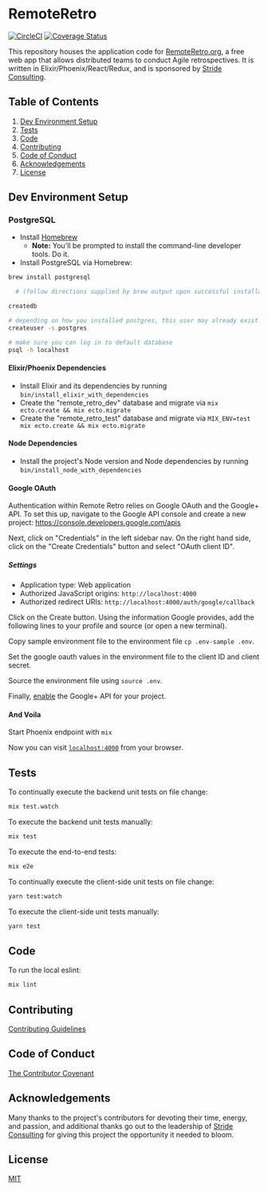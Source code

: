 # RemoteRetro

[![CircleCI](https://circleci.com/gh/stride-nyc/remote_retro.svg?style=shield)](https://circleci.com/gh/stride-nyc/remote_retro)
[![Coverage Status](https://coveralls.io/repos/github/stride-nyc/remote_retro/badge.svg)](https://coveralls.io/github/stride-nyc/remote_retro?branch=master)

This repository houses the application code for [RemoteRetro.org](http://remoteretro.org), a free web app that allows distributed teams to conduct Agile retrospectives. It is written in Elixir/Phoenix/React/Redux, and is sponsored by [Stride Consulting](https://www.stride.build).

## Table of Contents

1. [Dev Environment Setup](#dev-environment-setup)
1. [Tests](#tests)
1. [Code](#code)
1. [Contributing](#contributing)
1. [Code of Conduct](#code-of-conduct)
1. [Acknowledgements](#acknowledgements)
1. [License](#license)

## Dev Environment Setup

### PostgreSQL

- Install [Homebrew](http://brew.sh/)
  - **Note:** You'll be prompted to install the command-line developer tools. Do it.
- Install PostgreSQL via Homebrew:

```bash
brew install postgresql

  # (follow directions supplied by brew output upon successful installation)

createdb

# depending on how you installed postgres, this user may already exist
createuser -s postgres

# make sure you can log in to default database
psql -h localhost
```

#### Elixir/Phoenix Dependencies

- Install Elixir and its dependencies by running `bin/install_elixir_with_dependencies`
- Create the "remote_retro_dev" database and migrate via `mix ecto.create && mix ecto.migrate`
- Create the "remote_retro_test" database and migrate via `MIX_ENV=test mix ecto.create && mix ecto.migrate`

#### Node Dependencies

- Install the project's Node version and Node dependencies by running `bin/install_node_with_dependencies`

#### Google OAuth

Authentication within Remote Retro relies on Google OAuth and the Google+ API. To set this up, navigate to the Google API console and create a new project: <https://console.developers.google.com/apis>

Next, click on "Credentials" in the left sidebar nav. On the right hand side, click on the "Create Credentials" button and select "OAuth client ID".

##### Settings

- Application type: Web application
- Authorized JavaScript origins: `http://localhost:4000`
- Authorized redirect URIs: `http://localhost:4000/auth/google/callback`

Click on the Create button. Using the information Google provides, add the following lines to your profile and source (or open a new terminal).

Copy sample environment file to the environment file ```cp .env-sample .env```.

Set the google oauth values in the environment file to the client ID and client secret.

Source the environment file using ```source .env```.

Finally, [enable](https://console.developers.google.com/apis/api/plus.googleapis.com/overview) the Google+ API for your project.

#### And Voila

Start Phoenix endpoint with `mix`

Now you can visit [`localhost:4000`](http://localhost:4000) from your browser.

## Tests

To continually execute the backend unit tests on file change:

```bash
mix test.watch
```

To execute the backend unit tests manually:

```bash
mix test
```

To execute the end-to-end tests:

```bash
mix e2e
```

To continually execute the client-side unit tests on file change:

```bash
yarn test:watch
```

To execute the client-side unit tests manually:

```bash
yarn test
```

## Code

To run the local eslint:

```bash
mix lint
```

## Contributing

[Contributing Guidelines](CONTRIBUTING.md)

## Code of Conduct

[The Contributor Covenant](CODE_OF_CONDUCT.md)

## Acknowledgements

Many thanks to the project's contributors for devoting their time, energy, and passion, and additional thanks go out to the leadership of [Stride Consulting](https://www.stride.build) for giving this project the opportunity it needed to bloom.

## License

[MIT](LICENSE)
